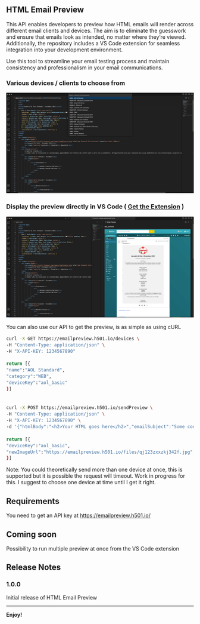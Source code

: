 ## HTML Email Preview

This API enables developers to preview how HTML emails will render across different email clients and devices. The aim is to eliminate the guesswork and ensure that emails look as intended, no matter where they’re viewed. Additionally, the repository includes a VS Code extension for seamless integration into your development environment. 

Use this tool to streamline your email testing process and maintain consistency and professionalism in your email communications.

### Various devices / clients to choose from
![Device List](imgs/extension_devices.png)

### Display the preview directly in VS Code ( [Get the Extension](https://marketplace.visualstudio.com/items?itemName=H501Cloud.html-email-preview) )
![HTML Preview](imgs/extension_preview.png)

You can also use our API to get the preview, is as simple as using cURL

```bash
curl -X GET https://emailpreview.h501.io/devices \
-H "Content-Type: application/json" \
-H "X-API-KEY: 1234567890"

return [{
"name":"AOL Standard",
"category":"WEB",
"deviceKey":"aol_basic"
}]


curl -X POST https://emailpreview.h501.io/sendPreview \
-H "Content-Type: application/json" \
-H "X-API-KEY: 1234567890" \
-d '{"htmlBody":"<h2>Your HTML goes here</h2>","emailSubject":"Some cool stuff","devices":["microsoft_outlook_2016"]}'

return [{
"deviceKey":"aol_basic",
"newImageUrl":"https://emailpreview.h501.io/files/qj123zxxzkj342f.jpg"
}]
```

Note: You could theoretically send more than one device at once, this is supported but it is possible the request will timeout. Work in progress for this. I suggest to choose one device at time until I get it right.

## Requirements

You need to get an API key at https://emailpreview.h501.io/

## Coming soon

Possibility to run multiple preview at once from the VS Code extension 

## Release Notes

### 1.0.0

Initial release of HTML Email Preview

---

**Enjoy!**